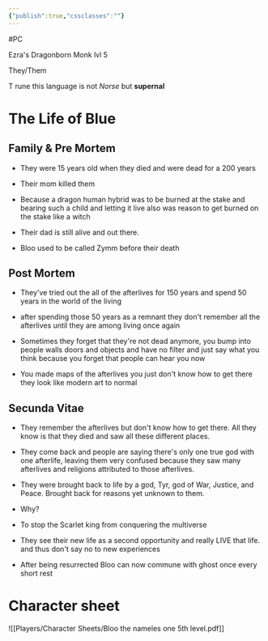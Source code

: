 ```yaml
---
{"publish":true,"cssclasses":""}
---
```


#PC 

Ezra's Dragonborn Monk lvl 5

They/Them

T rune this language is not *Norse* but **supernal**

# The Life of Blue
## Family & Pre Mortem

- They were 15 years old when they died and were dead for a 200 years
  
- Their mom killed them 
  
- Because a dragon human hybrid was to be burned at the stake and bearing such a child and letting it live also was reason to get burned on the stake like a witch
  
- Their dad is still alive and out there.
  
- Bloo used to be called Zymm before their death

## Post Mortem

- They’ve tried out the all of the afterlives for 150 years and spend 50 years in the world of the living

- after spending those 50 years as a remnant they don't remember all the afterlives until they are among living once again 
   
- Sometimes they forget that they're not dead anymore, you bump into people walls doors and objects and have no filter and just say what you think because you forget that people can hear you now

- You made maps of the afterlives you just don't know how to get there they look like modern art to normal

## Secunda Vitae

- They remember the afterlives but don't know how to get there. All they know is that they died and saw all these different places. 

- They come back and people are saying there's only one true god with one afterlife, leaving them very confused because they saw many afterlives and religions attributed to those afterlives.

- They were brought back to life by a god, Tyr, god of War, Justice, and Peace. Brought back for reasons yet unknown to them.

- Why?

- To stop the Scarlet king from conquering the multiverse

- They see their new life as a second opportunity and really LIVE that life. and thus don't say no to new experiences
  
- After being resurrected Bloo can now commune with ghost once every short rest




# Character sheet
![[Players/Character Sheets/Bloo the nameles one 5th level.pdf]]
